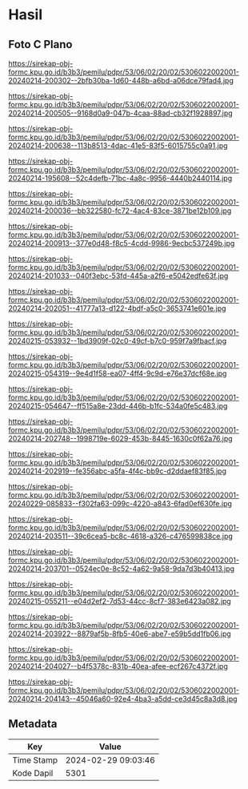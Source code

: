 # Hasil

## Foto C Plano

https://sirekap-obj-formc.kpu.go.id/b3b3/pemilu/pdpr/53/06/02/20/02/5306022002001-20240214-200302--2bfb30ba-1d60-448b-a6bd-a06dce79fad4.jpg

https://sirekap-obj-formc.kpu.go.id/b3b3/pemilu/pdpr/53/06/02/20/02/5306022002001-20240214-200505--9168d0a9-047b-4caa-88ad-cb32f1928897.jpg

https://sirekap-obj-formc.kpu.go.id/b3b3/pemilu/pdpr/53/06/02/20/02/5306022002001-20240214-200638--113b8513-4dac-41e5-83f5-6015755c0a91.jpg

https://sirekap-obj-formc.kpu.go.id/b3b3/pemilu/pdpr/53/06/02/20/02/5306022002001-20240214-195608--52c4defb-71bc-4a8c-9956-4440b2440114.jpg

https://sirekap-obj-formc.kpu.go.id/b3b3/pemilu/pdpr/53/06/02/20/02/5306022002001-20240214-200036--bb322580-fc72-4ac4-83ce-3871be12b109.jpg

https://sirekap-obj-formc.kpu.go.id/b3b3/pemilu/pdpr/53/06/02/20/02/5306022002001-20240214-200913--377e0d48-f8c5-4cdd-9986-9ecbc537249b.jpg

https://sirekap-obj-formc.kpu.go.id/b3b3/pemilu/pdpr/53/06/02/20/02/5306022002001-20240214-201033--040f3ebc-53fd-445a-a2f6-e5042edfe63f.jpg

https://sirekap-obj-formc.kpu.go.id/b3b3/pemilu/pdpr/53/06/02/20/02/5306022002001-20240214-202051--41777a13-d122-4bdf-a5c0-3653741e601e.jpg

https://sirekap-obj-formc.kpu.go.id/b3b3/pemilu/pdpr/53/06/02/20/02/5306022002001-20240215-053932--1bd3909f-02c0-49cf-b7c0-959f7a9fbacf.jpg

https://sirekap-obj-formc.kpu.go.id/b3b3/pemilu/pdpr/53/06/02/20/02/5306022002001-20240215-054319--9e4d1f58-ea07-4ff4-9c9d-e76e37dcf68e.jpg

https://sirekap-obj-formc.kpu.go.id/b3b3/pemilu/pdpr/53/06/02/20/02/5306022002001-20240215-054647--ff515a8e-23dd-446b-b1fc-534a0fe5c483.jpg

https://sirekap-obj-formc.kpu.go.id/b3b3/pemilu/pdpr/53/06/02/20/02/5306022002001-20240214-202748--1998719e-6029-453b-8445-1630c0f62a76.jpg

https://sirekap-obj-formc.kpu.go.id/b3b3/pemilu/pdpr/53/06/02/20/02/5306022002001-20240214-202919--fe356abc-a5fa-4f4c-bb9c-d2ddaef83f85.jpg

https://sirekap-obj-formc.kpu.go.id/b3b3/pemilu/pdpr/53/06/02/20/02/5306022002001-20240229-085833--f302fa63-099c-4220-a843-6fad0ef630fe.jpg

https://sirekap-obj-formc.kpu.go.id/b3b3/pemilu/pdpr/53/06/02/20/02/5306022002001-20240214-203511--39c6cea5-bc8c-4618-a326-c476599838ce.jpg

https://sirekap-obj-formc.kpu.go.id/b3b3/pemilu/pdpr/53/06/02/20/02/5306022002001-20240214-203701--0524ec0e-8c52-4a62-9a58-9da7d3b40413.jpg

https://sirekap-obj-formc.kpu.go.id/b3b3/pemilu/pdpr/53/06/02/20/02/5306022002001-20240215-055211--e04d2ef2-7d53-44cc-8cf7-383e6423a082.jpg

https://sirekap-obj-formc.kpu.go.id/b3b3/pemilu/pdpr/53/06/02/20/02/5306022002001-20240214-203922--8879af5b-8fb5-40e6-abe7-e59b5dd1fb06.jpg

https://sirekap-obj-formc.kpu.go.id/b3b3/pemilu/pdpr/53/06/02/20/02/5306022002001-20240214-204027--b4f5378c-831b-40ea-afee-ecf267c4372f.jpg

https://sirekap-obj-formc.kpu.go.id/b3b3/pemilu/pdpr/53/06/02/20/02/5306022002001-20240214-204143--45046a60-92e4-4ba3-a5dd-ce3d45c8a3d8.jpg


## Metadata

| Key        | Value               |
| ---------- | ------------------- |
| Time Stamp | 2024-02-29 09:03:46 |
| Kode Dapil | 5301                |



